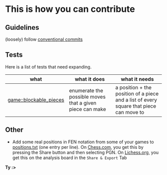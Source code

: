# This is how you can contribute

## Guidelines

(loosely) follow [conventional commits](https://gist.github.com/qoomon/5dfcdf8eec66a051ecd85625518cfd13)


## Tests

Here is a list of tests that need expanding.

| what                                                     | what it does                                             | what it needs                                                                          |
| -------------------------------------------------------- | -------------------------------------------------------- | -------------------------------------------------------------------------------------- |
| [game::blockable_pieces](./src/game/blockable_pieces.rs) | enumerate the possible moves that a given piece can make | a position + the position of a piece and a list of every square that piece can move to |

## Other

- Add some real positions in FEN notation from some of your games to [positions.txt](./positions.txt) (one entry per line).
  On [Chess.com](https://chess.com), you get this by pressing the Share button and then selecting PGN.
  On [Lichess.org](https://lichess.org), you get this on the analysis board in the `Share & Export` Tab

**Ty :>**
